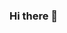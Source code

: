 ### Hi there 👋


<!--
**MatthewRGonzalez/MatthewRGonzalez** is a ✨ _special_ ✨ repository because its `README.md` (this file) appears on your GitHub profile.
![image](https://img.freepik.com/premium-vector/watercolor-drawing-seamless-border-frame-banner-with-tropical-leaves-green-leaves-palm_252097-634.jpg?w=2000)

Here are some ideas to get you started:

- 🔭 I’m currently working on ...
- 🌱 I’m currently learning ...
- 👯 I’m looking to collaborate on ...
- 🤔 I’m looking for help with ...
- 💬 Ask me about ...
- 📫 How to reach me: ...
- 😄 Pronouns: ...
- ⚡ Fun fact: ...
-->
